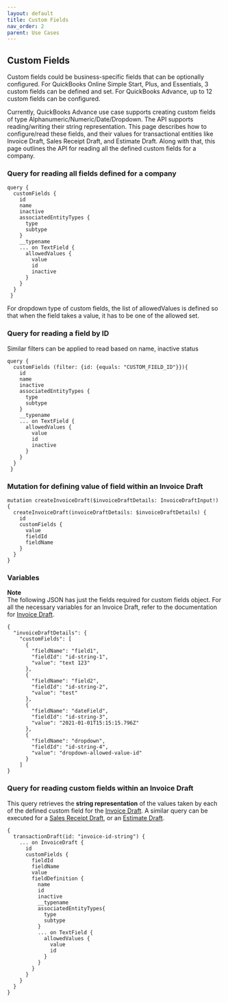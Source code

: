 ```yaml
---
layout: default
title: Custom Fields
nav_order: 2
parent: Use Cases
---
```



## Custom Fields 

Custom fields could be business-specific fields that can be optionally configured. 
For QuickBooks Online Simple Start, Plus, and Essentials, 3 custom fields can be defined and set.
For QuickBooks Advance, up to 12 custom fields can be configured.

Currently, QuickBooks Advance use case supports creating custom fields of type Alphanumeric/Numeric/Date/Dropdown.
The API supports reading/writing their string representation.
This page describes how to configure/read these fields, and their values for transactional entities like Invoice Draft, Sales Receipt Draft, and Estimate Draft.
Along with that, this page outlines the API for reading all the defined custom fields for a company.

### Query for reading all fields defined for a company

```
query {
  customFields {
    id
    name
    inactive
    associatedEntityTypes {
      type 
      subtype
    }
    __typename
    ... on TextField {
      allowedValues {
        value
        id
        inactive
      }
    }
  }
 }
```
For dropdown type of custom fields, the list of allowedValues is defined so that when the field takes a value, it has to be one of the allowed set.

### Query for reading a field by ID

Similar filters can be applied to read based on name, inactive status

```
query {
  customFields (filter: {id: {equals: "CUSTOM_FIELD_ID"}}){
    id
    name
    inactive
    associatedEntityTypes {
      type 
      subtype
    }
    __typename
    ... on TextField {
      allowedValues {
        value
        id
        inactive
      }
    }
  }
 }
```

### Mutation for defining value of field within an Invoice Draft

```
mutation createInvoiceDraft($invoiceDraftDetails: InvoiceDraftInput!) {
  createInvoiceDraft(invoiceDraftDetails: $invoiceDraftDetails) {
    id
    customFields { 
      value
      fieldId
      fieldName
    }
  }
}
```

### Variables
**Note**  
The following JSON has just the fields required for custom fields object.
For all the necessary variables for an Invoice Draft, refer to the documentation for [Invoice Draft](../invoice-draft).

```
{
  "invoiceDraftDetails": {
    "customFields": [
      {
        "fieldName": "field1",
        "fieldId": "id-string-1",
        "value": "text 123"
      },
      {
        "fieldName": "field2",
        "fieldId": "id-string-2",
        "value": "test"
      },
      {
        "fieldName": "dateField",
        "fieldId": "id-string-3",
        "value": "2021-01-01T15:15:15.796Z"
      },
      {
        "fieldName": "dropdown",
        "fieldId": "id-string-4",
        "value": "dropdown-allowed-value-id"
      }
    ]
}
```

### Query for reading custom fields within an Invoice Draft 

This query retrieves the **string representation** of the values taken by each of the defined custom field for the [Invoice Draft](../invoice-draft).
A similar query can be executed for a [Sales Receipt Draft](../salesReceipt-draft), or an [Estimate Draft](../estimate-draft).
```
{
  transactionDraft(id: "invoice-id-string") {
    ... on InvoiceDraft {
      id
      customFields {
        fieldId
        fieldName
        value
        fieldDefinition {
          name
          id
          inactive
          __typename
          associatedEntityTypes{
            type
            subtype
          }
          ... on TextField {
            allowedValues {
              value
              id
            }
          }
        }
      }
    }
  }
}
```


